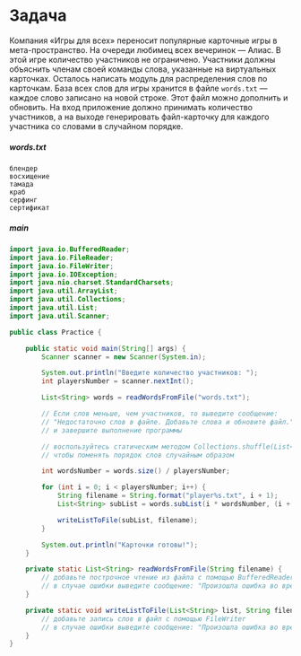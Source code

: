 # Задача

Компания «Игры для всех» переносит популярные карточные игры в мета-пространство. На очереди любимец всех вечеринок —
Алиас. В этой игре количество участников не ограничено. Участники должны объяснить членам своей команды слова, указанные
на виртуальных карточках. Осталось написать модуль для распределения слов по карточкам. База всех слов для игры хранится
в файле `words.txt` — каждое слово записано на новой строке. Этот файл можно дополнить и обновить. На вход приложение
должно принимать количество участников, а на выходе генерировать файл-карточку для каждого участника со словами в
случайном порядке.


##### words.txt
```
блендер
восхищение
тамада
краб
серфинг
сертификат
```


##### main
```java
import java.io.BufferedReader;
import java.io.FileReader;
import java.io.FileWriter;
import java.io.IOException;
import java.nio.charset.StandardCharsets;
import java.util.ArrayList;
import java.util.Collections;
import java.util.List;
import java.util.Scanner;

public class Practice {

    public static void main(String[] args) {
        Scanner scanner = new Scanner(System.in);

        System.out.println("Введите количество участников: ");
        int playersNumber = scanner.nextInt();

        List<String> words = readWordsFromFile("words.txt");

        // Если слов меньше, чем участников, то выведите сообщение:
        // "Недостаточно слов в файле. Добавьте слова и обновите файл."
        // и завершите выполнение программы

        // воспользуйтесь статическим методом Collections.shuffle(List<?> list),    
        // чтобы поменять порядок слов случайным образом

        int wordsNumber = words.size() / playersNumber;

        for (int i = 0; i < playersNumber; i++) {
            String filename = String.format("player%s.txt", i + 1);
            List<String> subList = words.subList(i * wordsNumber, (i + 1) * wordsNumber);

            writeListToFile(subList, filename);
        }

        System.out.println("Карточки готовы!");
    }

    private static List<String> readWordsFromFile(String filename) {
        // добавьте построчное чтение из файла с помощью BufferedReader
        // в случае ошибки выведите сообщение: "Произошла ошибка во время чтения файла."
    }

    private static void writeListToFile(List<String> list, String filename) {
        // добавьте запись слов в файл с помощью FileWriter
        // в случае ошибки выведите сообщение: "Произошла ошибка во время записи файла."
    }
}
```
